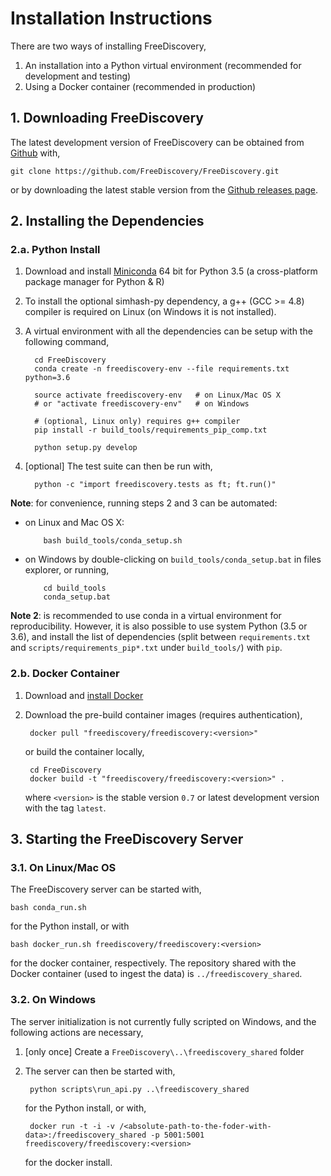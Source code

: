# Installation Instructions

There are two ways of installing FreeDiscovery,

1. An installation into a Python virtual environment (recommended for development and testing)
2. Using a Docker container (recommended in production)

## 1. Downloading FreeDiscovery

The latest development version of FreeDiscovery can be obtained from [Github](https://github.com/FreeDiscovery/FreeDiscovery) with,
      
    git clone https://github.com/FreeDiscovery/FreeDiscovery.git

or by downloading the latest stable version from the [Github releases page](https://github.com/FreeDiscovery/FreeDiscovery/releases).


## 2. Installing the Dependencies

### 2.a. Python Install

 1. Download and install [Miniconda](http://conda.pydata.org/miniconda.html) 64 bit for Python 3.5 (a cross-platform package manager for Python & R)

 2. To install the optional simhash-py dependency, a g++ (GCC >= 4.8) compiler is required on Linux (on Windows it is not installed). 
 
 3. A virtual environment with all the dependencies can be setup with the following command,
 
          cd FreeDiscovery
          conda create -n freediscovery-env --file requirements.txt python=3.6
 
          source activate freediscovery-env   # on Linux/Mac OS X
          # or "activate freediscovery-env"   # on Windows 

          # (optional, Linux only) requires g++ compiler
          pip install -r build_tools/requirements_pip_comp.txt 

          python setup.py develop
 
 4. [optional] The test suite can then be run with,
 
          python -c "import freediscovery.tests as ft; ft.run()"


**Note**: for convenience, running steps 2 and 3 can be automated:

- on Linux and Mac OS X:

          bash build_tools/conda_setup.sh

- on Windows by double-clicking on `build_tools/conda_setup.bat` in files explorer, or running,

          cd build_tools
          conda_setup.bat

**Note 2**: is recommended to use conda in a virtual environment for reproducibility. However, it is also possible to use system Python (3.5 or 3.6), and install the list of dependencies (split between `requirements.txt` and `scripts/requirements_pip*.txt` under `build_tools/`) with `pip`.


### 2.b. Docker Container
1. Download and [install Docker](https://docs.docker.com/engine/installation/)

2. Download the pre-build container images (requires authentication),

        docker pull "freediscovery/freediscovery:<version>"

   or build the container locally,
   
        cd FreeDiscovery
        docker build -t "freediscovery/freediscovery:<version>" .     

   where `<version>` is the stable version `0.7` or latest development version with the tag `latest`.

      
## 3. Starting the FreeDiscovery Server

### 3.1. On Linux/Mac OS 

The FreeDiscovery server can be started with,
   
    bash conda_run.sh
for the Python install, or with

    bash docker_run.sh freediscovery/freediscovery:<version>
for the docker container, respectively. The repository shared with the Docker container (used to ingest the data) is `../freediscovery_shared`.

### 3.2. On Windows

The server initialization is not currently fully scripted on Windows, and the following actions are necessary,

1. [only once] Create a `FreeDiscovery\..\freediscovery_shared` folder
2. The server can then be started with,

        python scripts\run_api.py ..\freediscovery_shared 
   for the Python install, or with,

        docker run -t -i -v /<absolute-path-to-the-foder-with-data>:/freediscovery_shared -p 5001:5001 freediscovery/freediscovery:<version>

   for the docker install.
